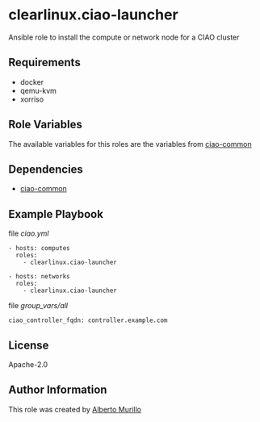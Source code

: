 # clearlinux.ciao-launcher
Ansible role to install the compute or network node for a CIAO cluster

## Requirements
* docker
* qemu-kvm
* xorriso

## Role Variables
The available variables for this roles are the variables from [ciao-common](../ciao-common)

## Dependencies
* [ciao-common](../ciao-common)

## Example Playbook
file *ciao.yml*
```
- hosts: computes
  roles:
    - clearlinux.ciao-launcher

- hosts: networks
  roles:
    - clearlinux.ciao-launcher
```

file *group_vars/all*
```
ciao_controller_fqdn: controller.example.com
```

## License
Apache-2.0

## Author Information
This role was created by [Alberto Murillo](alberto.murillo.silva@intel.com)
